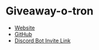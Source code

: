 # Giveaway-o-tron

- [Website](https://giveaway-o-tron.mael.tech/)
- [GitHub](https://github.com/maael/giveaway-o-tron)
- [Discord Bot Invite Link](https://discord.com/api/oauth2/authorize?client_id=1012331926301974558&permissions=150528&scope=bot)
